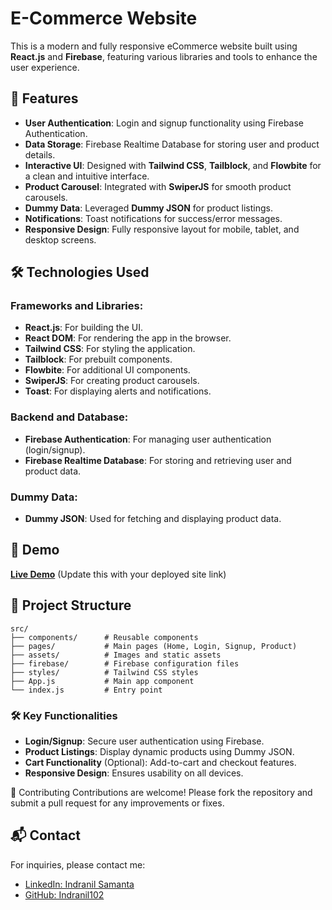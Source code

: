 # E-Commerce Website

This is a modern and fully responsive eCommerce website built using **React.js** and **Firebase**, featuring various libraries and tools to enhance the user experience.

## 🚀 Features

- **User Authentication**: Login and signup functionality using Firebase Authentication.
- **Data Storage**: Firebase Realtime Database for storing user and product details.
- **Interactive UI**: Designed with **Tailwind CSS**, **Tailblock**, and **Flowbite** for a clean and intuitive interface.
- **Product Carousel**: Integrated with **SwiperJS** for smooth product carousels.
- **Dummy Data**: Leveraged **Dummy JSON** for product listings.
- **Notifications**: Toast notifications for success/error messages.
- **Responsive Design**: Fully responsive layout for mobile, tablet, and desktop screens.

## 🛠️ Technologies Used

### Frameworks and Libraries:
- **React.js**: For building the UI.
- **React DOM**: For rendering the app in the browser.
- **Tailwind CSS**: For styling the application.
- **Tailblock**: For prebuilt components.
- **Flowbite**: For additional UI components.
- **SwiperJS**: For creating product carousels.
- **Toast**: For displaying alerts and notifications.

### Backend and Database:
- **Firebase Authentication**: For managing user authentication (login/signup).
- **Firebase Realtime Database**: For storing and retrieving user and product data.

### Dummy Data:
- **Dummy JSON**: Used for fetching and displaying product data.

## 🌟 Demo

**[Live Demo](#)** (Update this with your deployed site link)

## 📂 Project Structure

```plaintext
src/
├── components/      # Reusable components
├── pages/           # Main pages (Home, Login, Signup, Product)
├── assets/          # Images and static assets
├── firebase/        # Firebase configuration files
├── styles/          # Tailwind CSS styles
├── App.js           # Main app component
└── index.js         # Entry point

```

### 🛠️ Key Functionalities  
- **Login/Signup**: Secure user authentication using Firebase.  
- **Product Listings**: Display dynamic products using Dummy JSON.  
- **Cart Functionality** (Optional): Add-to-cart and checkout features.  
- **Responsive Design**: Ensures usability on all devices.  





🤝 Contributing
Contributions are welcome! Please fork the repository and submit a pull request for any improvements or fixes.

## 📬 Contact  
For inquiries, please contact me:  

- [LinkedIn: Indranil Samanta](https://www.linkedin.com/in/indranil-samanta-26558a253?utm_source=share&utm_campaign=share_via&utm_content=profile&utm_medium=android_app)  
- [GitHub: Indranil102](https://github.com/Indranil102)  


